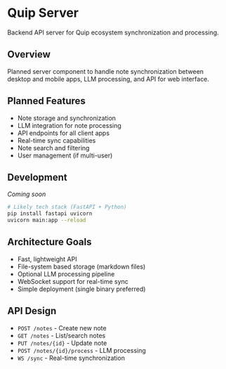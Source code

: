 # Quip Server

Backend API server for Quip ecosystem synchronization and processing.

## Overview

Planned server component to handle note synchronization between desktop and mobile apps, LLM processing, and API for web interface.

## Planned Features

- Note storage and synchronization
- LLM integration for note processing
- API endpoints for all client apps
- Real-time sync capabilities
- Note search and filtering
- User management (if multi-user)

## Development

*Coming soon*

```bash
# Likely tech stack (FastAPI + Python)
pip install fastapi uvicorn
uvicorn main:app --reload
```

## Architecture Goals

- Fast, lightweight API
- File-system based storage (markdown files)
- Optional LLM processing pipeline
- WebSocket support for real-time sync
- Simple deployment (single binary preferred)

## API Design

- `POST /notes` - Create new note
- `GET /notes` - List/search notes
- `PUT /notes/{id}` - Update note
- `POST /notes/{id}/process` - LLM processing
- `WS /sync` - Real-time synchronization
